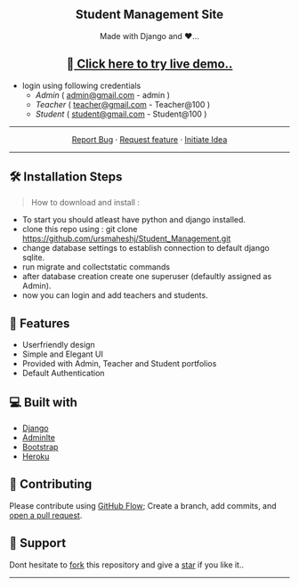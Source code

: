  **<h2 align="center">Student Management Site</h2>**
<p align="center">
Made with Django and ❤️...
</p>

**<h2 align="center">  🚀<a href="https://student-management-site.herokuapp.com/loginpage/" target='_blank'> Click here to try live demo.. </a></h2>**

- login using following credentials
    - *Admin* ( admin@gmail.com - admin )
    - *Teacher* ( teacher@gmail.com - Teacher@100 )
    - *Student* ( student@gmail.com - Student@100 )

</p>

<hr>

<p align="center">
    <a href="https://github.com/ursmaheshj/Student_Management/issues/new/choose" target="blank">Report Bug</a>
    ·
    <a href="https://github.com/ursmaheshj/Student_Management/issues/new/choose" target="blank">Request feature</a>
    ·
    <a href="https://github.com/ursmaheshj/Student_Management/issues/new/choose" target="blank">Initiate Idea</a>
</p>
<hr>

## 🛠️ Installation Steps 

 > How to download and install :
- To start you should atleast have python and django installed.
- clone this repo using : git clone https://github.com/ursmaheshj/Student_Management.git
- change database settings to establish connection to default django sqlite.
- run migrate and collectstatic commands
- after database creation create one superuser (defaultly assigned as Admin).
- now you can login and add teachers and students.

## 🧐 Features
- Userfriendly design
- Simple and Elegant UI
- Provided with Admin, Teacher and Student portfolios
- Default Authentication

## 💻 Built with
- <a href="https://www.djangoproject.com/" target="blank">Django</a>
- <a href="https://adminlte.io/" target="blank">Adminlte</a>
- <a href="https://getbootstrap.com/" target="blank">Bootstrap</a>
- <a href="https://www.heroku.com/home" target="blank">Heroku</a>

## 🍰 Contributing

Please contribute using [GitHub Flow](https://guides.github.com/introduction/flow); Create a branch, add commits, and [open a pull request](https://github.com/ursmaheshj/Student_Management/compare).

## 🙏 Support
Dont hesitate to [fork](https://github.com/login?return_to=%2Fursmaheshj%2FStudent_Management) this repository and give a [star](https://github.com/login?return_to=%2Fursmaheshj%2FStudent_Management) if you like it..

<hr>
